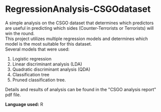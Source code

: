 # RegressionAnalysis-CSGOdataset
A simple analysis on the CSGO dataset that determines which predictors are useful in predicting which sides (Counter-Terrorists or Terrorists) will win the round. <br>
This project utilizes multiple regression models and determines which model is the most suitable for this dataset. <br>
Several models that were used:
1. Logistic regression
2. Linear discriminant analysis (LDA)
3. Quadratic discriminant analysis (QDA)
4. Classification tree
5. Pruned classification tree. 

Details and results of analysis can be found in the "CSGO analysis report" pdf file.

**Language used:** R
